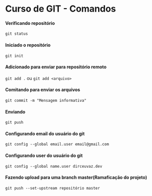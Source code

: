 # Curso de GIT - Comandos

#### Verificando repositório
```git status```
#### Iniciado o repositório
```git init```
#### Adicionado para enviar para repositório remoto
```git add .``` ou ```git add <arquivo>```
#### Comitando para enviar os arquivos
```git commit -m "Mensagem informativa"```
#### Enviando
```git push```

#### Configurando email do usuário do git
```git config --global email.user email@gmail.com```

#### Configurando user do usuário do git
```git config --global name.user dirceuvaz.dev```
#### Fazendo upload para uma branch master(Ramaficação do projeto)
 ```git push --set-upstream repositório master```
